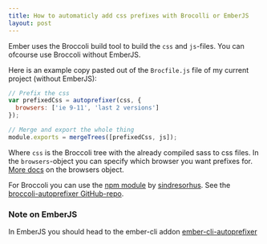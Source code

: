 ```yaml
---
title: How to automaticly add css prefixes with Brocolli or EmberJS
layout: post
---
```


Ember uses the Broccoli build tool to build the `css` and `js`-files. You can ofcourse use Broccoli without EmberJS. 

Here is an example copy pasted out of the `Brocfile.js` file of my current project (without EmberJS):

```js
// Prefix the css
var prefixedCss = autoprefixer(css, {
  browsers: ['ie 9-11', 'last 2 versions']
});

// Merge and export the whole thing
module.exports = mergeTrees([prefixedCss, js]);
```

Where `css` is the Broccoli tree with the already compiled sass to css files.
In the `browsers`-object you can specify which browser you want prefixes for.
[More docs](https://github.com/ai/browserslist#queries) on the browsers object.

For Broccoli you can use the [npm module](https://www.npmjs.com/package/broccoli-autoprefixer)
by [sindresorhus](https://github.com/sindresorhus).
See the [broccoli-autoprefixer GitHub-repo](https://github.com/sindresorhus/broccoli-autoprefixer).

### Note on EmberJS
In EmberJS you should head to the ember-cli addon [ember-cli-autoprefixer](https://www.npmjs.com/package/ember-cli-autoprefixer)
